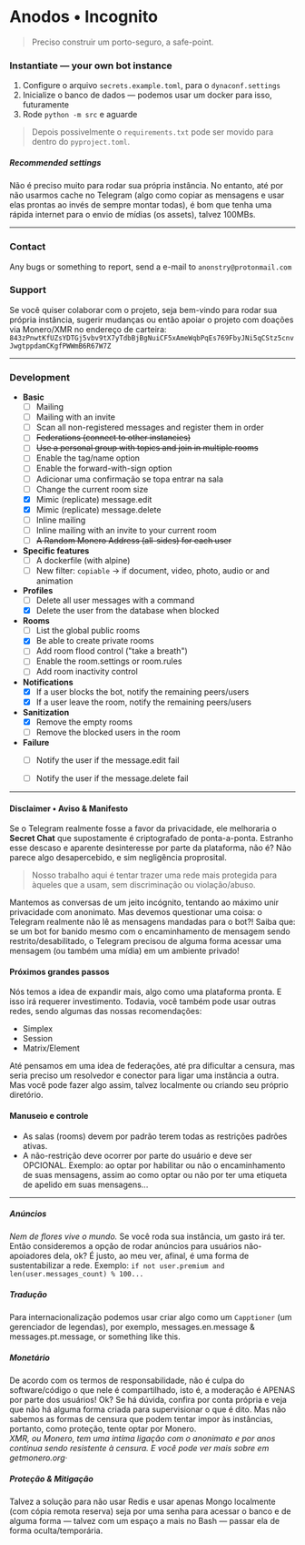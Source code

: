 # Anodos • Incognito

> Preciso construir um porto-seguro, a safe-point.


### Instantiate — your own bot instance

1. Configure o arquivo `secrets.example.toml`, para o `dynaconf.settings`
2. Inicialize o banco de dados — podemos usar um docker para isso, futuramente
3. Rode `python -m src` e aguarde

> Depois possivelmente o `requirements.txt` pode ser movido para dentro do `pyproject.toml`.

##### Recommended settings
Não é preciso muito para rodar sua própria instância. No entanto, até por não usarmos cache no Telegram (algo como copiar as mensagens e usar elas prontas ao invés de sempre montar todas), é bom que tenha uma rápida internet para o envio de mídias (os assets), talvez 100MBs.


---


### Contact

Any bugs or something to report, send a e-mail to `anonstry@protonmail.com`


### Support

Se você quiser colaborar com o projeto, seja bem-vindo para rodar sua própria instância, sugerir mudanças ou então apoiar o projeto com doações via Monero/XMR no endereço de carteira: `843zPnwtKfUZsYDTGj5vbv9tX7yTdbBjBgNuiCF5xAmeWqbPqEs769FbyJNi5qCStz5cnvJwgtppdamCKgfPWWmB6R67W7Z`


---


### Development

* **Basic**
    - [ ] Mailing
    - [ ] Mailing with an invite
    - [ ] Scan all non-registered messages and register them in order
    - [ ] ~~Federations (connect to other instancies)~~
    - [ ] ~~Use a personal group with topics and join in multiple rooms~~ 
    - [ ] Enable the tag/name option
    - [ ] Enable the forward-with-sign option
    - [ ] Adicionar uma confirmação se topa entrar na sala
    - [ ] Change the current room size
    - [x] Mimic (replicate) message.edit
    - [x] Mimic (replicate) message.delete
    - [ ] Inline mailing
    - [ ] Inline mailing with an invite to your current room
    - [ ] ~~A Random Monero Address (all-sides) for each user~~

* **Specific features**
    - [ ] A dockerfile (with alpine)
    - [ ] New filter: `copiable` → if document, video, photo, audio or and animation

* **Profiles**
    - [ ] Delete all user messages with a command
    - [x] Delete the user from the database when blocked

* **Rooms**
    - [ ] List the global public rooms 
    - [x] Be able to create private rooms
    - [ ] Add room flood control ("take a breath")
    - [ ] Enable the room.settings or room.rules
    - [ ] Add room inactivity control

* **Notifications**
    - [x] If a user blocks the bot, notify the remaining peers/users 
    - [x] If a user leave the room, notify the remaining peers/users

* **Sanitization**
    - [x] Remove the empty rooms
    - [ ] Remove the blocked users in the room

* **Failure**
    - [ ] Notify the user if the message.edit fail
    - [ ] Notify the user if the message.delete fail


--- 


#### Disclaimer • Aviso & Manifesto

Se o Telegram realmente fosse a favor da privacidade, ele melhoraria o **Secret Chat** que supostamente é criptografado de ponta-a-ponta. Estranho esse descaso e aparente desinteresse por parte da plataforma, não é? Não parece algo desapercebido, e sim negligência proprosital.

> Nosso trabalho aqui é tentar trazer uma rede mais protegida para àqueles que a usam, sem discriminação ou violação/abuso.

Mantemos as conversas de um jeito incógnito, tentando ao máximo unir privacidade com anonimato. Mas devemos questionar uma coisa: o Telegram realmente não lê as mensagens mandadas para o bot?! Saiba que: se um bot for banido mesmo com o encaminhamento de mensagem sendo restrito/desabilitado, o Telegram precisou de alguma forma acessar uma mensagem (ou também uma mídia) em um ambiente privado!

#### Próximos grandes passos

Nós temos a idea de expandir mais, algo como uma plataforma pronta. E isso irá requerer investimento. Todavia, você também pode usar outras redes, sendo algumas das nossas recomendações:

- Simplex
- Session
- Matrix/Element

Até pensamos em uma idea de federações, até pra dificultar a censura, mas seria preciso um resolvedor e conector para ligar uma instância a outra. Mas você pode fazer algo assim, talvez localmente ou criando seu próprio diretório.

#### Manuseio e controle

- As salas (rooms) devem por padrão terem todas as restrições padrões ativas.
- A não-restrição deve ocorrer por parte do usuário e deve ser OPCIONAL. Exemplo: ao optar por habilitar ou não o encaminhamento de suas mensagens, assim ao como optar ou não por ter uma etiqueta de apelido em suas mensagens...


---


##### Anúncios
_Nem de flores vive o mundo._
Se você roda sua instância, um gasto irá ter. Então consideremos a opção de rodar anúncios para usuários não-apoiadores dela, ok? É justo, ao meu ver, afinal, é uma forma de sustentabilizar a rede. Exemplo: `if not user.premium and len(user.messages_count) % 100...`

##### Tradução
Para internacionalização podemos usar criar algo como um `Capptioner` (um gerenciador de legendas), por exemplo, messages.en.message & messages.pt.message, or something like this.

##### Monetário
De acordo com os termos de responsabilidade, não é culpa do software/código o que nele é compartilhado, isto é, a moderação é APENAS por parte dos usuários! Ok? Se há dúvida, confira por conta própria e veja que não há alguma forma criada para supervisionar o que é dito. Mas não sabemos as formas de censura que podem tentar impor às instâncias, portanto, como proteção, tente optar por Monero. \
_XMR, ou Monero, tem uma intíma ligação com o anonimato e por anos continua sendo resistente à censura. E você pode ver mais sobre em getmonero.org·_

##### Proteção & Mitigação
Talvez a solução para não usar Redis e usar apenas Mongo localmente (com cópia remota reserva) seja por uma senha para acessar o banco e de alguma forma — talvez com um espaço a mais no Bash — passar ela de forma oculta/temporária.